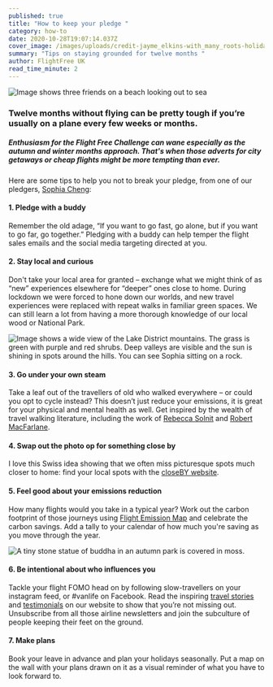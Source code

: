 ```yaml
---
published: true
title: "How to keep your pledge "
category: how-to
date: 2020-10-28T19:07:14.037Z
cover_image: /images/uploads/credit-jayme_elkins-with_many_roots-holiday_in_scotland.jpg
summary: "Tips on staying grounded for twelve months "
author: FlightFree UK
read_time_minute: 2
---
```

![Image shows three friends on a beach looking out to sea](/images/uploads/credit-jayme_elkins-with_many_roots-holiday_in_scotland.jpg "Scotland holiday. Image credit: Jayme Elkins-With Many Roots")

### Twelve months without flying can be pretty tough if you’re usually on a plane every few weeks or months.

##### Enthusiasm for the Flight Free Challenge can wane especially as the autumn and winter months approach. That's when those adverts for city getaways or cheap flights might be more tempting than ever. 

Here are some tips to help you not to break your pledge, from one of our pledgers, [Sophia Cheng](http://www.withmanyroots.com):

#### 1. Pledge with a buddy

Remember the old adage, “If you want to go fast, go alone, but if you want to go far, go together.” Pledging with a buddy can help temper the flight sales emails and the social media targeting directed at you.

#### 2. Stay local and curious

Don't take your local area for granted – exchange what we might think of as “new” experiences elsewhere for “deeper” ones close to home.  During lockdown we were forced to hone down our worlds, and new travel experiences were replaced with repeat walks in familiar green spaces. We can still learn a lot from having a more thorough knowledge of our local wood or National Park.

![Image shows a wide view of the Lake District mountains. The grass is green with purple and red shrubs. Deep valleys are visible and the sun is shining in spots around the hills. You can see Sophia sitting on a rock. ](/images/uploads/credit-jayme-elkins-with-many-roots-sophia-lake-disctrict.jpg "Sophia in the Lake District. Image credit: Jayme Elkins-With Many Roots")

#### 3. Go under your own steam

Take a leaf out of the travellers of old who walked everywhere – or could you opt to cycle instead? This doesn’t just reduce your emissions, it is great for your physical and mental health as well. Get inspired by the wealth of travel walking literature, including the work of [Rebecca Solnit](http://rebeccasolnit.net/books/) and [Robert MacFarlane](https://www.penguin.co.uk/authors/32424/robert-macfarlane.html). 

#### 4. Swap out the photo op for something close by

I love this Swiss idea showing that we often miss picturesque spots much closer to home: find your local spots with the [closeBY website](https://closeby.ch/). 

#### 5. Feel good about your emissions reduction

How many flights would you take in a typical year? Work out the carbon footprint of those journeys using [Flight Emission Map](https://flightemissionmap.org/) and celebrate the carbon savings. Add a tally to your calendar of how much you're saving as you move through the year.

![A tiny stone statue of buddha in an autumn park is covered in moss. ](/images/uploads/credit-sophia-cheng-photo-walk-local-area.jpeg "Can you get much more local? A discovery on a local walk. Image credit: Sophia Cheng")

#### 6. Be intentional about who influences you

Tackle your flight FOMO head on by following slow-travellers on your instagram feed, or #vanlife on Facebook. Read the inspiring [travel stories](https://flightfree.co.uk/how_to/#destination-inspiration) and [testimonials](https://flightfree.co.uk/blog/categories/testimonials/) on our website to show that you’re not missing out. Unsubscribe from all those airline newsletters and join the subculture of people keeping their feet on the ground. 

#### 7. M﻿ake plans

Book your leave in advance and plan your holidays seasonally. Put a map on the wall with your plans drawn on it as a visual reminder of what you have to look forward to.